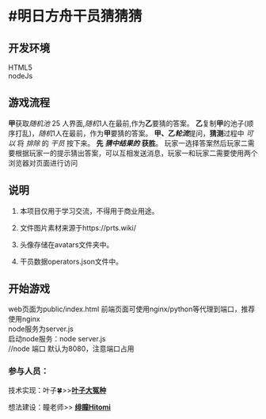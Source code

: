 # #明日方舟干员猜猜猜



## 开发环境
HTML5  
nodeJs


## 游戏流程

**甲**获取*随机池* 25 人界面,*随机*1人在最前,作为**乙**要猜的答案。
**乙**复制**甲**的池子(顺序打乱)，*随机*1人在最前，作为**甲**要猜的答案。
**甲、乙*****轮流***提问，**猜测**过程中 *可以* 将 *排除* 的 *干员* 按下来。
**先** ***猜中结果的*** **获胜**。
玩家一选择答案然后玩家二需要根据玩家一的提示猜出答案，可以互相发送消息，玩家一和玩家二需要使用两个浏览器对页面进行访问

## 说明

1. 本项目仅用于学习交流，不得用于商业用途。

2. 文件图片素材来源于https://prts.wiki/

3. 头像存储在avatars文件夹中。

4. 干员数据operators.json文件中。

## 开始游戏
web页面为public/index.html 
前端页面可使用nginx/python等代理到端口，推荐使用nginx  
node服务为server.js  
启动node服务：node server.js  
//node 端口 默认为8080，注意端口占用

### 参与人员：

技术实现：叶子🍀>>**[叶子大冤种]( https://space.bilibili.com/435289695)** 


想法建设：瞳老师>> [**绯瞳Hitomi**](https://space.bilibili.com/700489083) 



